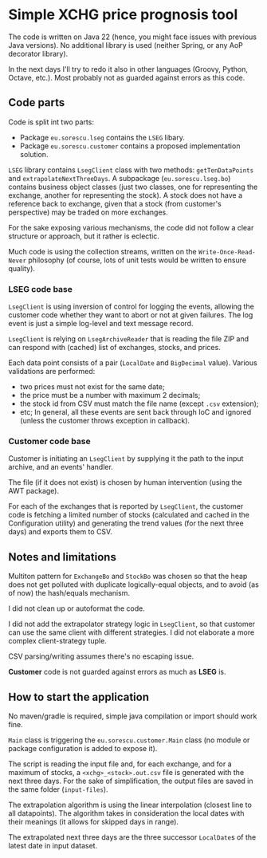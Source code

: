 # Simple XCHG price prognosis tool
The code is written on Java 22 (hence, you might face issues with previous Java versions).
No additional library is used (neither Spring, or any AoP decorator library).

In the next days I'll try to redo it also in other languages (Groovy, Python, Octave, etc.).
Most probably not as guarded against errors as this code.

## Code parts
Code is split int two parts:
* Package `eu.sorescu.lseg` contains the `LSEG` libary.
* Package `eu.sorescu.customer` contains a proposed implementation solution.

`LSEG` library contains `LsegClient` class with two methods: `getTenDataPoints` and `extrapolateNextThreeDays`.
A subpackage (`eu.sorescu.lseg.bo`) contains business object classes (just two classes, one for representing
the exchange, another for representing the stock).
A stock does not have a reference back to exchange, given that a stock
(from customer's perspective) may be traded on more exchanges.

For the sake exposing various mechanisms, the code did not follow a clear structure or approach,
but it rather is eclectic.

Much code is using the collection streams, written on the `Write-Once-Read-Never` philosophy (of course,
lots of unit tests would be written to ensure quality).

### LSEG code base
`LsegClient` is using inversion of control for logging the events,
allowing the customer code whether they want to abort or not at given failures.
The log event is just a simple log-level and text message record.

`LsegClient` is relying on `LsegArchiveReader` that is reading the file ZIP
and can respond with (cached) list of exchanges, stocks, and prices.

Each data point consists of a pair (`LocalDate` and `BigDecimal` value).
Various validations are performed:
- two prices must not exist for the same date;
- the price must be a number with maximum 2 decimals;
- the stock id from CSV must match the file name (except `.csv` extension);
- etc;
  In general, all these events are sent back through IoC and ignored (unless the customer throws exception in callback).

### Customer code base
Customer is initiating an `LsegClient` by supplying it the path to the input archive,
and an events' handler.

The file (if it does not exist) is chosen by human intervention (using the AWT package).

For each of the exchanges that is reported by `LsegClient`,
the customer code is fetching a limited number of stocks (calculated and cached in the Configuration utility)
and generating the trend values (for the next three days) and exports them to CSV.

## Notes and limitations
Multiton pattern for `ExchangeBo` and `StockBo` was chosen so that the heap does not get polluted with
duplicate logically-equal objects, and to avoid (as of now) the hash/equals mechanism.

I did not clean up or autoformat the code.

I did not add the extrapolator strategy logic in `LsegClient`, so that customer can use the same client
with different strategies. I did not elaborate a more complex client-strategy tuple.

CSV parsing/writing assumes there's no escaping issue.

**Customer** code is not guarded against errors as much as **LSEG** is.

## How to start the application
No maven/gradle is required, simple java compilation or import should work fine.

`Main` class is triggering the `eu.sorescu.customer.Main` class (no module or package configuration is added to expose it).

The script is reading the input file and, for each exchange, and for a maximum of stocks,
a `<xchg>_<stock>.out.csv` file is generated with the next three days.
For the sake of simplification, the output files are saved in the same folder (`input-files`).

The extrapolation algorithm is using the linear interpolation (closest line to all datapoints).
The algorithm takes in consideration the local dates with their meanings (it allows for skipped days in range).

The extrapolated next three days are the three successor `LocalDate`s of the latest date in input dataset.
